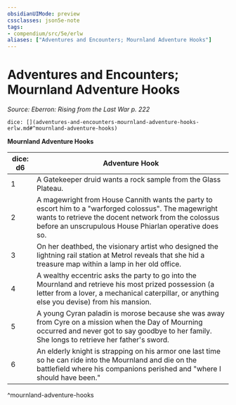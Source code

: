 ```yaml
---
obsidianUIMode: preview
cssclasses: json5e-note
tags:
- compendium/src/5e/erlw
aliases: ["Adventures and Encounters; Mournland Adventure Hooks"]
---
```

# Adventures and Encounters; Mournland Adventure Hooks
*Source: Eberron: Rising from the Last War p. 222* 

`dice: [](adventures-and-encounters-mournland-adventure-hooks-erlw.md#^mournland-adventure-hooks)`

**Mournland Adventure Hooks**

| dice: d6 | Adventure Hook |
|----------|----------------|
| 1 | A Gatekeeper druid wants a rock sample from the Glass Plateau. |
| 2 | A magewright from House Cannith wants the party to escort him to a "warforged colossus". The magewright wants to retrieve the docent network from the colossus before an unscrupulous House Phiarlan operative does so. |
| 3 | On her deathbed, the visionary artist who designed the lightning rail station at Metrol reveals that she hid a treasure map within a lamp in her old office. |
| 4 | A wealthy eccentric asks the party to go into the Mournland and retrieve his most prized possession (a letter from a lover, a mechanical caterpillar, or anything else you devise) from his mansion. |
| 5 | A young Cyran paladin is morose because she was away from Cyre on a mission when the Day of Mourning occurred and never got to say goodbye to her family. She longs to retrieve her father's sword. |
| 6 | An elderly knight is strapping on his armor one last time so he can ride into the Mournland and die on the battlefield where his companions perished and "where I should have been." |
^mournland-adventure-hooks